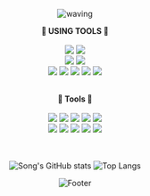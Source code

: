 
<div align="center">
  
![waving](https://capsule-render.vercel.app/api?type=waving&height=270&text=HELLO&fontAlign=50&fontAlignY=33&color=B8DAF2&desc=I'm_goeasyonng)



<b>🫧 USING TOOLS 🫧</b>
<br/>
<br/>
<img src="https://img.shields.io/badge/django-092E20?style=flat&logo=DJANGO&logoColor=white"/>
<img src="https://img.shields.io/badge/flask-000000?style=flat&logo=flask&logoColor=white"/>
<br/>
<img src="https://img.shields.io/badge/MacOs-000000?style=flat&logo=MacOs&logoColor=white"/> 
<img src="https://img.shields.io/badge/Windows-0078D6?style=flat&logo=Windows&logoColor=white"/> 
<br/>
<img src="https://img.shields.io/badge/AWS-232F3E?style=flat&logo=Amazon%20AWS&logoColor=white"/>
<img src="https://img.shields.io/badge/react-61DAFB?style=flat&logo=react&logoColor=white"/>
<img src="https://img.shields.io/badge/Vscode-007ACC?style=flat&logo=Visual%20Studio%20code&logoColor=white"/> 
<img src="https://img.shields.io/badge/Visual%20Studio-5C2D91?style=flat&logo=Visual%20Studio&logoColor=white"/> 
<img src="https://img.shields.io/badge/GitHub-181717?style=flat&logo=github&logoColor=white"/>

<br/>
<b>🫧 Tools 🫧</b>
<br/>
 <br/>
<img src="https://img.shields.io/badge/TensorFlow-FF6F00?style=flat&logo=TensorFlow&logoColor=white"/>
<img src="https://img.shields.io/badge/pytorch-EE4C2C?style=flat&logo=pytorch&logoColor=white"/>
<img src="https://img.shields.io/badge/Numpy-013243?style=flat&logo=Numpy&logoColor=white"/> 
<img src="https://img.shields.io/badge/Pandas-150458?style=flat&logo=Pandas&logoColor=white"/> 
<img src="https://img.shields.io/badge/OpenCV-5C3EE8?style=flat&logo=OpenCV&logoColor=white"/>
<br/>
<img src="https://img.shields.io/badge/Flutter-02569B?style=flat&logo=Flutter&logoColor=white"/>
<img src="https://img.shields.io/badge/Ruby-CC342D?style=flat&logo=ruby&logoColor=white"/>
<img src="https://img.shields.io/badge/R-276DC3?style=flat&logo=R&logoColor=white"/>
<img src="https://img.shields.io/badge/Vue.js-4FC08D?style=flat&logo=Vue.js&logoColor=white"/>
<img src="https://img.shields.io/badge/Redux-764ABC?style=flat&logo=Redux&logoColor=white"/>
<br/>
<br/>
<br/>
  
![Song's GitHub stats](https://github-readme-stats.vercel.app/api?username=goeasyonng&count_private=true&custom_title=Song's&nbsp;github&nbsp;&bg_color=F7CAC9&title_color=fff&text_color=fff)
![Top Langs](https://github-readme-stats.vercel.app/api/top-langs/?username=goeasyonng&layout=compact&custom_title=My&nbsp;Language&nbsp;&bg_color=F7CAC9&title_color=fff&text_color=fff&height=30) 

  
 
![Footer](https://capsule-render.vercel.app/api?type=waving&color=B8DAF2&height=200&section=footer) 
 
 </div>
  

